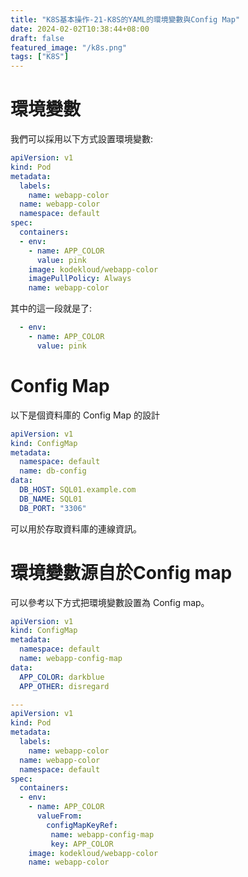 ```yaml
---
title: "K8S基本操作-21-K8S的YAML的環境變數與Config Map"
date: 2024-02-02T10:38:44+08:00
draft: false
featured_image: "/k8s.png"
tags: ["K8S"]
---
```


# 環境變數

我們可以採用以下方式設置環境變數:

```yaml
apiVersion: v1
kind: Pod
metadata:
  labels:
    name: webapp-color
  name: webapp-color
  namespace: default
spec:
  containers:
  - env:
    - name: APP_COLOR
      value: pink
    image: kodekloud/webapp-color
    imagePullPolicy: Always
    name: webapp-color
```

其中的這一段就是了:

```yaml
  - env:
    - name: APP_COLOR
      value: pink
```

# Config Map

以下是個資料庫的 Config Map 的設計

```yaml
apiVersion: v1
kind: ConfigMap
metadata:
  namespace: default
  name: db-config
data:
  DB_HOST: SQL01.example.com
  DB_NAME: SQL01
  DB_PORT: "3306"
```

可以用於存取資料庫的連線資訊。

# 環境變數源自於Config map

可以參考以下方式把環境變數設置為 Config map。

```yaml
apiVersion: v1
kind: ConfigMap
metadata:
  namespace: default
  name: webapp-config-map
data:
  APP_COLOR: darkblue
  APP_OTHER: disregard
```

```yaml
---
apiVersion: v1
kind: Pod
metadata:
  labels:
    name: webapp-color
  name: webapp-color
  namespace: default
spec:
  containers:
  - env:
    - name: APP_COLOR
      valueFrom:
        configMapKeyRef:
         name: webapp-config-map
         key: APP_COLOR
    image: kodekloud/webapp-color
    name: webapp-color
```